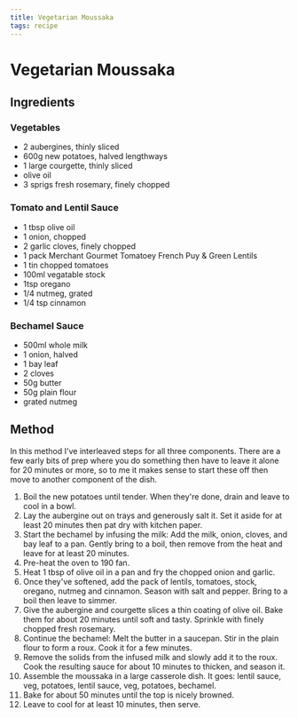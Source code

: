 ```yaml
---
title: Vegetarian Moussaka
tags: recipe
---
```


# Vegetarian Moussaka

## Ingredients

### Vegetables

- 2 aubergines, thinly sliced
- 600g new potatoes, halved lengthways
- 1 large courgette, thinly sliced
- olive oil
- 3 sprigs fresh rosemary, finely chopped

### Tomato and Lentil Sauce

- 1 tbsp olive oil
- 1 onion, chopped
- 2 garlic cloves, finely chopped
- 1 pack Merchant Gourmet Tomatoey French Puy & Green Lentils
- 1 tin chopped tomatoes
- 100ml vegatable stock
- 1tsp oregano
- 1/4 nutmeg, grated
- 1/4 tsp cinnamon

### Bechamel Sauce

- 500ml whole milk
- 1 onion, halved
- 1 bay leaf
- 2 cloves
- 50g butter
- 50g plain flour
- grated nutmeg

## Method

In this method I've interleaved steps for all three components. There are a few early bits of prep where you do something then have to leave it alone for 20 minutes or more, so to me it makes sense to start these off then move to another component of the dish.

1. Boil the new potatoes until tender. When they're done, drain and leave to cool in a bowl.
1. Lay the aubergine out on trays and generously salt it. Set it aside for at least 20 minutes then pat dry with kitchen paper.
1. Start the bechamel by infusing the milk: Add the milk, onion, cloves, and bay leaf to a pan. Gently bring to a boil, then remove from the heat and leave for at least 20 minutes.
1. Pre-heat the oven to 190 fan.
1. Heat 1 tbsp of olive oil in a pan and fry the chopped onion and garlic.
1. Once they've softened, add the pack of lentils, tomatoes, stock, oregano, nutmeg and cinnamon. Season with salt and pepper. Bring to a boil then leave to simmer.
1. Give the aubergine and courgette slices a thin coating of olive oil. Bake them for about 20 minutes until soft and tasty. Sprinkle with finely chopped fresh rosemary.
1. Continue the bechamel: Melt the butter in a saucepan. Stir in the plain flour to form a roux. Cook it for a few minutes.
1. Remove the solids from the infused milk and slowly add it to the roux. Cook the resulting sauce for about 10 minutes to thicken, and season it.
1. Assemble the moussaka in a large casserole dish. It goes: lentil sauce, veg, potatoes, lentil sauce, veg, potatoes, bechamel.
1. Bake for about 50 minutes until the top is nicely browned.
1. Leave to cool for at least 10 minutes, then serve.

